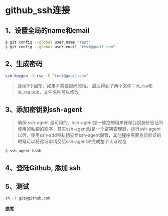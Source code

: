 # github_ssh连接
## 1、设置全局的name和email
```sh
$ git config --global user.name "test"
$ git config --global user.email "test@gmail.com"
```

## 2、生成密码
```sh
ssh-keygen -t rsa -C "test@gmail.com"
```
> 连续3个回车。如果不需要密码的话。
最后得到了两个文件：id_rsa和id_rsa.pub，文件名称可以修改

## 3、添加密钥到ssh-agent
> 确保 ssh-agent 是可用的。ssh-agent是一种控制用来保存公钥身份验证所使用的私钥的程序，其实ssh-agent就是一个密钥管理器，运行ssh-agent以后，使用ssh-add将私钥交给ssh-agent保管，其他程序需要身份验证的时候可以将验证申请交给ssh-agent来完成整个认证过程

```sh
$ ssh-agent bash
```

## 4、登陆Github, 添加 ssh

## 5、测试
```sh
sh -T git@github.com
```

**[参考](https://segmentfault.com/a/1190000002645623)**